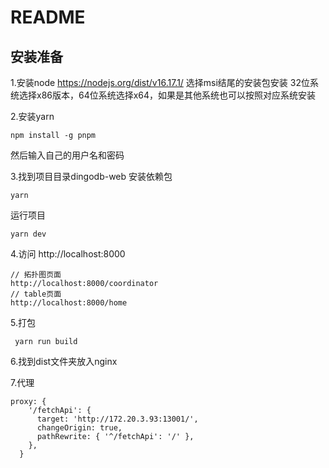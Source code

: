 # README

## 安装准备
1.安装node
https://nodejs.org/dist/v16.17.1/
选择msi结尾的安装包安装
32位系统选择x86版本，64位系统选择x64，如果是其他系统也可以按照对应系统安装

2.安装yarn

```
npm install -g pnpm
```
然后输入自己的用户名和密码

3.找到项目目录dingodb-web
安装依赖包
```
yarn
```
运行项目
```
yarn dev
```
4.访问 http://localhost:8000
```
// 拓扑图页面
http://localhost:8000/coordinator
// table页面
http://localhost:8000/home
```

5.打包
```
 yarn run build
```
6.找到dist文件夹放入nginx

7.代理
```
proxy: {
    '/fetchApi': {
      target: 'http://172.20.3.93:13001/',
      changeOrigin: true,
      pathRewrite: { '^/fetchApi': '/' },
    },
  }
```

